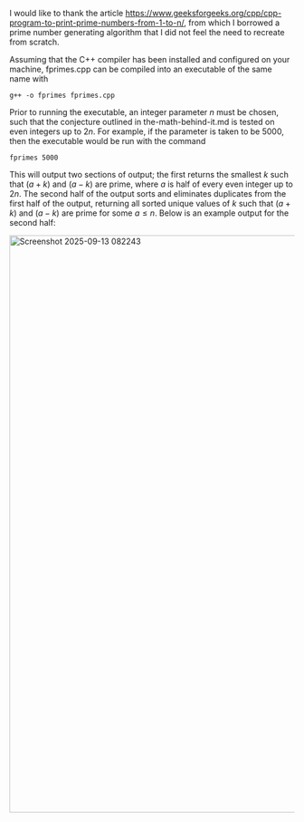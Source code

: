 I would like to thank the article https://www.geeksforgeeks.org/cpp/cpp-program-to-print-prime-numbers-from-1-to-n/, from which I borrowed a prime number generating algorithm that I did not feel the need to recreate from scratch.

Assuming that the C++ compiler has been installed and configured on your machine, fprimes.cpp can be compiled into an executable of the same name with

```g++ -o fprimes fprimes.cpp```

Prior to running the executable, an integer parameter $n$ must be chosen, such that the conjecture outlined in the-math-behind-it.md is tested on even integers up to $2n$. For example, if the parameter is taken to be 5000, then the executable would be run with the command

```fprimes 5000```

This will output two sections of output; the first returns the smallest $k$ such that $(a+k)$ and $(a-k)$ are prime, where $a$ is half of every even integer up to $2n$. The second half of the output sorts and eliminates duplicates from the first half of the output, returning all sorted unique values of $k$ such that $(a+k)$ and $(a-k)$ are prime for some $a \le n$. Below is an example output for the second half:

<img width="1919" height="1019" alt="Screenshot 2025-09-13 082243" src="https://github.com/user-attachments/assets/1074916c-e816-486b-b708-f88618ef1e7a" />
